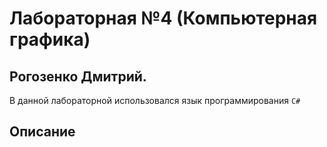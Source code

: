 # Лабораторная №4 (Компьютерная графика)

## Рогозенко Дмитрий.

В данной лабораторной использовался язык программирования ```C#```

## Описание



